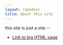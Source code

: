 ```yaml
---
layout: repodesc
title: About this site
---
```


this site is just a site -- 

* [Link to big HTML page](/assets/newfile.html)
